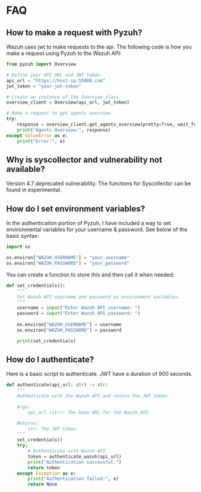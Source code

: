 # FAQ 
## How to make a request with Pyzuh? 
Wazuh uses jwt to make requests to the api. The following code is how you make a request using Pyzuh to the Wazuh API: 
```Python 
from pyzuh import Overview 

# Define your API URL and JWT token
api_url = "https://host-ip:55000.com"
jwt_token = "your-jwt-token"

# Create an instance of the Overview class
overview_client = Overview(api_url, jwt_token)

# Make a request to get agents overview
try:
    response = overview_client.get_agents_overview(pretty=True, wait_for_complete=False)
    print("Agents Overview:", response)
except ValueError as e:
    print("Error:", e) 
```
## Why is syscollector and vulnerability not available? 
Version 4.7 deprecated vulnerability. The functions for Syscollector can be found in experimental.

## How do I set environment variables? 
In the authentication portion of Pyzuh, I have included a way to set environmental variables for your username & password. See below of the basic syntax: 
```Python
import os

os.environ["WAZUH_USERNAME"] = "your_username"
os.environ["WAZUH_PASSWORD"] = "your_password"
```
You can create a function to store this and then call it when needed: 
```Python
def set_credentials():
    """
    Set Wazuh API username and password as environment variables.
    """
    username = input("Enter Wazuh API username: ")
    password = input("Enter Wazuh API password: ")
    
    os.environ["WAZUH_USERNAME"] = username
    os.environ["WAZUH_PASSWORD"] = password

    print(set_credentials)
```

## How do I authenticate? 
Here is a basic script to authenticate. JWT have a duration of 900 seconds. 
```Python
def authenticate(api_url: str) -> str:
    """
    Authenticate with the Wazuh API and return the JWT token.

    Args:
        api_url (str): The base URL for the Wazuh API.

    Returns:
        str: The JWT token.
    """
    set_credentials()
    try:
        # Authenticate with Wazuh API
        token = authenticate_wazuh(api_url)
        print("Authentication successful.")
        return token
    except Exception as e:
        print("Authentication failed:", e)
        return None
```